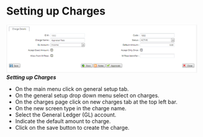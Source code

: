 # Setting up Charges
![How to setup charges on the mfiexpert system](./images/Setting_up_Charges.png "Charges Setup")
***Setting up Charges***

- On the main menu click on general setup tab.
- On the general setup drop down menu select on charges.
- On the charges page click on new charges tab at the top left bar.
- On the new screen type in the charge name.
- Select the General Ledger (GL) account. 
- Indicate the default amount to charge.
- Click on the save button to create the charge.